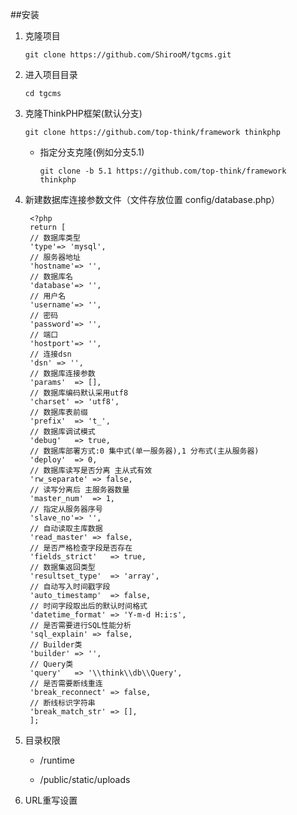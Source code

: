 ##安装

1. 克隆项目

   `git clone https://github.com/ShirooM/tgcms.git`
2. 进入项目目录

	`cd tgcms`

3. 克隆ThinkPHP框架(默认分支)

	`git clone https://github.com/top-think/framework thinkphp`

	- 指定分支克隆(例如分支5.1)

		`git clone -b 5.1 https://github.com/top-think/framework thinkphp`

4. 新建数据库连接参数文件（文件存放位置 config/database.php）

	    <?php
    	return [
    	// 数据库类型
    	'type'=> 'mysql',
    	// 服务器地址
    	'hostname'=> '',
    	// 数据库名
    	'database'=> '',
    	// 用户名
    	'username'=> '',
    	// 密码
    	'password'=> '',
    	// 端口
    	'hostport'=> '',
    	// 连接dsn
    	'dsn' => '',
    	// 数据库连接参数
    	'params'  => [],
    	// 数据库编码默认采用utf8
    	'charset' => 'utf8',
    	// 数据库表前缀
    	'prefix'  => 't_',
    	// 数据库调试模式
    	'debug'   => true,
    	// 数据库部署方式:0 集中式(单一服务器),1 分布式(主从服务器)
    	'deploy'  => 0,
    	// 数据库读写是否分离 主从式有效
    	'rw_separate' => false,
    	// 读写分离后 主服务器数量
    	'master_num'  => 1,
    	// 指定从服务器序号
    	'slave_no'=> '',
    	// 自动读取主库数据
    	'read_master' => false,
    	// 是否严格检查字段是否存在
    	'fields_strict'   => true,
    	// 数据集返回类型
    	'resultset_type'  => 'array',
    	// 自动写入时间戳字段
    	'auto_timestamp'  => false,
    	// 时间字段取出后的默认时间格式
    	'datetime_format' => 'Y-m-d H:i:s',
    	// 是否需要进行SQL性能分析
    	'sql_explain' => false,
    	// Builder类
    	'builder' => '',
    	// Query类
    	'query'   => '\\think\\db\\Query',
    	// 是否需要断线重连
    	'break_reconnect' => false,
    	// 断线标识字符串
    	'break_match_str' => [],
    	];

	
5. 目录权限

	- /runtime

	- /public/static/uploads

6. URL重写设置
